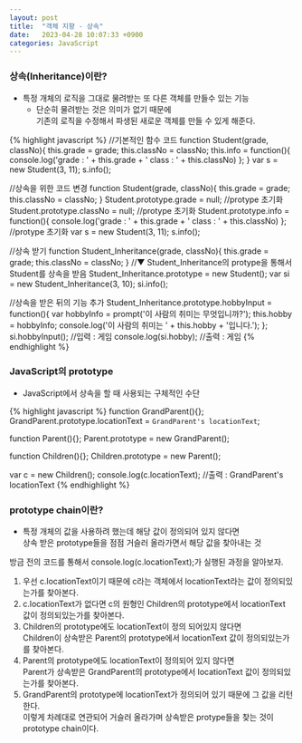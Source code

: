 ```yaml
---
layout: post
title:  "객체 지향 - 상속"
date:   2023-04-28 10:07:33 +0900
categories: JavaScript
---
```


### 상속(Inheritance)이란?

- 특정 개체의 로직을 그대로 물려받는 또 다른 객체를 만들수 있는 기능
    - 단순히 물려받는 것은 의미가 없기 때문에  
    기존의 로직을 수정해서 파생된 새로운 객체를 만들 수 있게 해준다.

{% highlight javascript %}
//기본적인 함수 코드
function Student(grade, classNo){
    this.grade = grade;
    this.classNo = classNo;
    this.info = function(){
        console.log('grade : ' + this.grade + ' class : ' + this.classNo)
    };
}
var s = new Student(3, 11);
s.info();

//상속을 위한 코드 변경
function Student(grade, classNo){
    this.grade = grade;
    this.classNo = classNo;
}
Student.prototype.grade = null;     //protype 초기화
Student.prototype.classNo = null;   //protype 초기화
Student.prototype.info = function(){
    console.log('grade : ' + this.grade + ' class : ' + this.classNo)
}; //protype 초기화
var s = new Student(3, 11);
s.info();

//상속 받기
function Student_Inheritance(grade, classNo){
    this.grade = grade;
    this.classNo = classNo;
}
//▼ Student_Inheritance의 protype을 통해서 Student를 상속을 받음
Student_Inheritance.prototype = new Student();
var si = new Student_Inheritance(3, 10);
si.info();

//상속을 받은 뒤의 기능 추가
Student_Inheritance.prototype.hobbyInput = function(){
    var hobbyInfo = prompt('이 사람의 취미는 무엇입니까?');
    this.hobby = hobbyInfo;
    console.log('이 사람의 취미는 ' + this.hobby + '입니다.');
};
si.hobbyInput();            //입력 : 게임
console.log(si.hobby);      //출력 : 게임
{% endhighlight %}
    
### JavaScript의 prototype

- JavaScript에서 상속을 할 때 사용되는 구체적인 수단

{% highlight javascript %}
function GrandParent(){};
GrandParent.prototype.locationText = `GrandParent's locationText`;

function Parent(){};
Parent.prototype = new GrandParent();

function Children(){};
Children.prototype = new Parent();

var c = new Children();
console.log(c.locationText);    //출력 : GrandParent's locationText
{% endhighlight %}

### prototype chain이란?

- 특정 개체의 값을 사용하려 했는데 해당 값이 정의되어 있지 않다면  
상속 받은 prototype들을 점점 거슬러 올라가면서 해당 값을 찾아내는 것

방금 전의 코드를 통해서 console.log(c.locationText);가 실행된 과정을 알아보자.

1. 우선 c.locationText이기 때문에 c라는 객체에서 locationText라는 값이 정의되있는가를 찾아본다.
2. c.locationText가 없다면 c의 원형인 Children의 prototype에서 locationText 값이 정의되있는가를 찾아본다.
3. Children의 prototype에도 locationText이 정의 되어있지 않다면  
Children이 상속받은 Parent의 prototype에서 locationText 값이 정의되있는가를 찾아본다.
4. Parent의 prototype에도 locationText이 정의되어 있지 않다면  
Parent가 상속받은 GrandParent의 prototype에서 locationText 값이 정의되있는가를 찾아본다.
5. GrandParent의 prototype에 locationText가 정의되어 있기 때문에 그 값을 리턴한다.  
이렇게 차례대로 연관되어 거슬러 올라가며 상속받은 protype들을 찾는 것이 prototype chain이다.